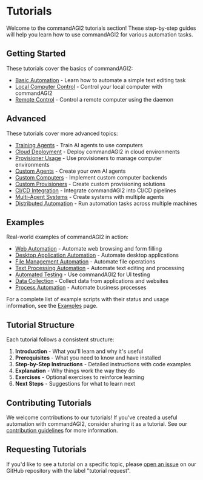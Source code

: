 # Tutorials

Welcome to the commandAGI2 tutorials section! These step-by-step guides will help you learn how to use commandAGI2 for various automation tasks.

## Getting Started

These tutorials cover the basics of commandAGI2:

- [Basic Automation](getting-started/basic-automation.md) - Learn how to automate a simple text editing task
- [Local Computer Control](getting-started/local-computer-control.md) - Control your local computer with commandAGI2
- [Remote Control](getting-started/remote-control.md) - Control a remote computer using the daemon

## Advanced

These tutorials cover more advanced topics:

- [Training Agents](advanced/training-agents.md) - Train AI agents to use computers
- [Cloud Deployment](advanced/cloud-deployment.md) - Deploy commandAGI2 in cloud environments
- [Provisioner Usage](advanced/provisioner-usage.md) - Use provisioners to manage computer environments
- [Custom Agents](advanced/custom-agents.md) - Create your own AI agents
- [Custom Computers](advanced/custom-computers.md) - Implement custom computer backends
- [Custom Provisioners](advanced/custom-provisioners.md) - Create custom provisioning solutions
- [CI/CD Integration](advanced/ci-cd-integration.md) - Integrate commandAGI2 into CI/CD pipelines
- [Multi-Agent Systems](advanced/multi-agent-systems.md) - Create systems with multiple agents
- [Distributed Automation](advanced/distributed-automation.md) - Run automation tasks across multiple machines

## Examples

Real-world examples of commandAGI2 in action:

- [Web Automation](examples/web-automation.md) - Automate web browsing and form filling
- [Desktop Application Automation](examples/desktop-automation.md) - Automate desktop applications
- [File Management Automation](examples/file-automation.md) - Automate file operations
- [Text Processing Automation](examples/text-automation.md) - Automate text editing and processing
- [Automated Testing](examples/automated-testing.md) - Use commandAGI2 for UI testing
- [Data Collection](examples/data-collection.md) - Collect data from applications and websites
- [Process Automation](examples/process-automation.md) - Automate business processes

For a complete list of example scripts with their status and usage information, see the [Examples](../examples.md) page.

## Tutorial Structure

Each tutorial follows a consistent structure:

1. **Introduction** - What you'll learn and why it's useful
1. **Prerequisites** - What you need to know and have installed
1. **Step-by-Step Instructions** - Detailed instructions with code examples
1. **Explanation** - Why things work the way they do
1. **Exercises** - Optional exercises to reinforce learning
1. **Next Steps** - Suggestions for what to learn next

## Contributing Tutorials

We welcome contributions to our tutorials! If you've created a useful automation with commandAGI2, consider sharing it as a tutorial. See our [contribution guidelines](../developers/contributing.md) for more information.

## Requesting Tutorials

If you'd like to see a tutorial on a specific topic, please [open an issue](https://github.com/commandAGI/commandAGI2/issues/new) on our GitHub repository with the label "tutorial request".
